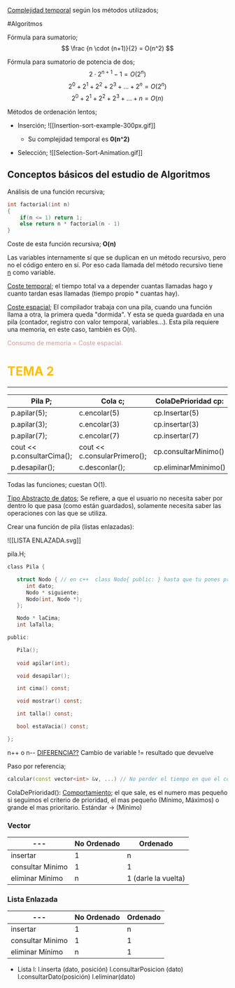  <u>Complejidad temporal</u> según los métodos utilizados;

#Algoritmos 

Fórmula para sumatorio;
	$$ \frac {n \cdot (n+1)}{2} = O(n^2) $$

Fórmula para sumatorio de potencia de dos;
	$$ 2 \cdot 2^{n+1} - 1 = O(2^n) $$
	$$2^0 + 2^1 + 2^2 + 2^3 + ... +2^n = O(2^n) $$
	$$2^0 + 2^1 + 2^2 + 2^3 + ... +n = O(n) $$
 

Métodos de ordenación lentos;

- Inserción;
	![[Insertion-sort-example-300px.gif]]
	- Su complejidad temporal es **0(n^2)**

- Selección;
	 ![[Selection-Sort-Animation.gif]]	

## Conceptos básicos del estudio de Algoritmos

Análisis de una función recursiva;
```c++
int factorial(int n)
{
	if(n <= 1) return 1;
	else return n * factorial(n - 1)
}
```

Coste de esta función recursiva; **O(n)**

Las variables internamente sí que se duplican en un método recursivo, pero no el código entero en sí. Por eso cada llamada del método recursivo tiene <u>n</u> como variable.

<u>Coste temporal</u>; el tiempo total va a depender cuantas llamadas hago y cuanto tardan esas llamadas (tiempo propio * cuantas hay).  

<u>Coste espacial</u>; El compilador trabaja con una pila, cuando una función llama a otra, la primera queda "dormida". Y esta se queda guardada en una pila (contador, registro con valor temporal, variables...). Esta pila requiere una memoria, en este caso, también es O(n). 

<font color="#d99694">Consumo de memoria = Coste espacial. </font>



# <font color="#ffc000">TEMA 2</font>
---

| Pila P;                    | Cola c;                      | ColaDePrioridad cp:  |
| -------------------------- | ---------------------------- | -------------------- |
| p.apilar(5);               | c.encolar(5)                 | cp.Insertar(5)       |
| p.apilar(3);               | c.encolar(3)                 | cp.insertar(3)       |
| p.apilar(7);               | c.encolar(7)                 | cp.insertar(7)       |
| cout << p.consultarCima(); | cout << c.consularPrimero(); | cp.consultarMinimo() |
| p.desapilar();             | c.desconlar();               | cp.eliminarMminimo() |


Todas las funciones; cuestan O(1).

<u>Tipo Abstracto de datos</u>; Se refiere, a que el usuario no necesita saber por dentro lo que pasa (como están guardados), solamente necesita saber las operaciones con las que se utiliza.

Crear una función de pila (listas enlazadas):

![[LISTA ENLAZADA.svg]]



pila.H;
```c
class Pila {

   struct Nodo { // en c++  class Nodo{ public: } hasta que tu pones priv.0
      int dato;
      Nodo * siguiente;
      Nodo(int, Nodo *);
   };

   Nodo * laCima;
   int laTalla;

public:

   Pila();
  
   void apilar(int);

   void desapilar();

   int cima() const;

   void mostrar() const;

   int talla() const;

   bool estaVacia() const;

};
```


n++ o n-- <u>DIFERENCIA??</u>
	Cambio de variable != resultado que devuelve


Paso por referencia;
```c++
calcular(const vector<int> &v, ...) // No perder el tiempo en que el compilador cree una copia. Genera el dato como referencia.
```


ColaDePrioridad(): 
	<u>Comportamiento</u>; el que sale, es el numero mas pequeño si seguimos el criterio de prioridad, el mas pequeño (Mínimo, Máximos) o grande el mas prioritario. 
	Estándar → (Mínimo) 



### Vector

| ---              | No Ordenado | Ordenado            |
| ---------------- | ----------- | ------------------- |
| insertar         | 1           | n                   |
| consultar Minimo | 1           | 1                   |
| eliminar Minimo  | n           | 1 (darle la vuelta) |
### Lista Enlazada
| ---              | No Ordenado | Ordenado |
| ---------------- | ----------- | -------- |
| insertar         |        1    |   n       |
| consultar Minimo |        1    |    1      |
| eliminar Mínimo  |        n     |    1             |

- Lista l:
	l.inserta (dato, posición)
	l.consultarPosicion (dato)
	l.consultarDato(posición)
	l.eliminar(dato)